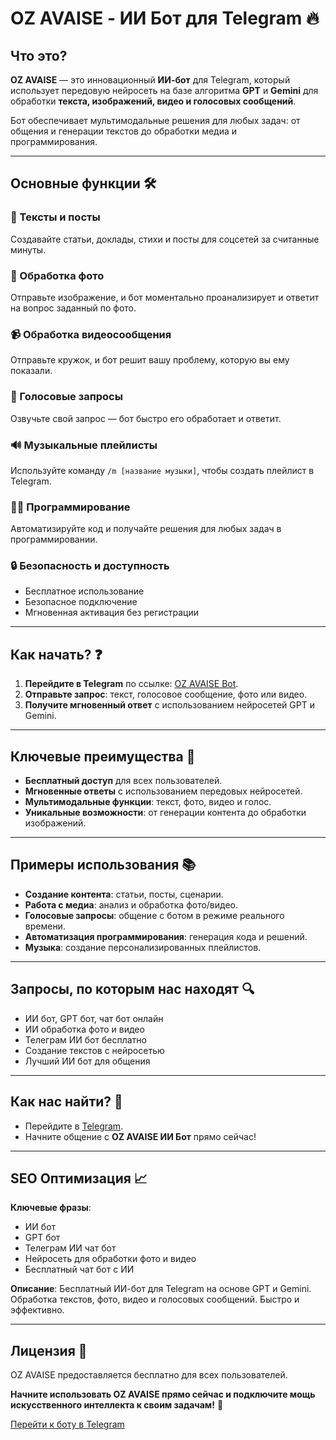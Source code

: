 # OZ AVAISE - ИИ Бот для Telegram 🔥

## Что это?
**OZ AVAISE** — это инновационный **ИИ-бот** для Telegram, который использует передовую нейросеть на базе алгоритма **GPT** и **Gemini** для обработки **текста, изображений, видео и голосовых сообщений**.

Бот обеспечивает мультимодальные решения для любых задач: от общения и генерации текстов до обработки медиа и программирования.

---

## Основные функции 🛠️

### 📖 Тексты и посты
Создавайте статьи, доклады, стихи и посты для соцсетей за считанные минуты.

### 📸 Обработка фото
Отправьте изображение, и бот моментально проанализирует и ответит на вопрос заданный по фото.

### 📹 Обработка видеосообщения
Отправьте кружок, и бот решит вашу проблему, которую вы ему показали.

### 🎤 Голосовые запросы
Озвучьте свой запрос — бот быстро его обработает и ответит.

### 🔊 Музыкальные плейлисты
Используйте команду `/m [название музыки]`, чтобы создать плейлист в Telegram.

### 👨‍💻 Программирование
Автоматизируйте код и получайте решения для любых задач в программировании.

### 🔒 Безопасность и доступность
- Бесплатное использование
- Безопасное подключение
- Мгновенная активация без регистрации

---

## Как начать? ❓
1. **Перейдите в Telegram** по ссылке: [OZ AVAISE Bot](https://t.me/avaisebot).
2. **Отправьте запрос**: текст, голосовое сообщение, фото или видео.
3. **Получите мгновенный ответ** с использованием нейросетей GPT и Gemini.

---

## Ключевые преимущества 👑
- **Бесплатный доступ** для всех пользователей.
- **Мгновенные ответы** с использованием передовых нейросетей.
- **Мультимодальные функции**: текст, фото, видео и голос.
- **Уникальные возможности**: от генерации контента до обработки изображений.

---

## Примеры использования 📚
- **Создание контента**: статьи, посты, сценарии.
- **Работа с медиа**: анализ и обработка фото/видео.
- **Голосовые запросы**: общение с ботом в режиме реального времени.
- **Автоматизация программирования**: генерация кода и решений.
- **Музыка**: создание персонализированных плейлистов.

---

## Запросы, по которым нас находят 🔍
- ИИ бот, GPT бот, чат бот онлайн
- ИИ обработка фото и видео
- Телеграм ИИ бот бесплатно
- Создание текстов с нейросетью
- Лучший ИИ бот для общения

---

## Как нас найти? 📲
- Перейдите в [Telegram](https://t.me/avaisebot).
- Начните общение с **OZ AVAISE ИИ Бот** прямо сейчас!

---

## SEO Оптимизация 📈
**Ключевые фразы**:
- ИИ бот
- GPT бот
- Телеграм ИИ чат бот
- Нейросеть для обработки фото и видео
- Бесплатный чат бот с ИИ

**Описание**: Бесплатный ИИ-бот для Telegram на основе GPT и Gemini. Обработка текстов, фото, видео и голосовых сообщений. Быстро и эффективно.

---

## Лицензия 📝
OZ AVAISE предоставляется бесплатно для всех пользователей. 

**Начните использовать OZ AVAISE прямо сейчас и подключите мощь искусственного интеллекта к своим задачам!** 🚀

[Перейти к боту в Telegram](https://t.me/avaisebot)
